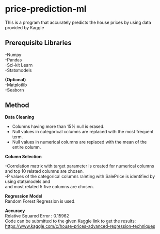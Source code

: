 # price-prediction-ml
This is a program that accurately predicts the house prices by using data provided by Kaggle

## Prerequisite Libraries
-Numpy <br/>
-Pandas <br/>
-Sci-kit Learn <br/>
-Statsmodels

**(Optional)** <br/>
-Matplotlib <br/>
-Seaborn

## Method

**Data Cleaning** 

- Columns having more than 15% null is erased. <br/>
- Null values in categorical columns are replaced with the most frequent term. <br/>
- Null values in numerical columns are replaced with the mean of the entire column.

**Column Selection**

-Correlation matrix with target parameter is created for numerical columns and top 10 related columns are chosen. <br/>
-P values of the categorical columns raleting with SalePrice is identified by using statsmodels and <br/>
and most related 5 five columns are chosen.

**Regression Model** <br/>
Random Forest Regression is used.

**Accuracy** <br/>
Relative Squared Error : 0.15962 <br/>
Code can be submitted to the given Kaggle link to get the results: https://www.kaggle.com/c/house-prices-advanced-regression-techniques



